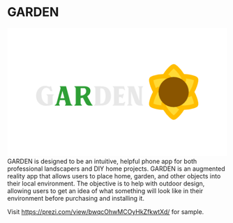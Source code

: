 # GARDEN
![Image of GARDEN logo](https://github.com/manmeet18singh/GARDEN/blob/master/app/src/main/res/drawable/garden_logo.png)
GARDEN is designed to be an intuitive, helpful phone app for both professional landscapers and DIY home projects. GARDEN is an augmented reality app that allows users to place home, garden, and other objects into their local environment. The objective is to help with outdoor design, allowing users to get an idea of what something will look like in their environment before purchasing and installing it.

Visit https://prezi.com/view/bwqcOhwMCOyHkZfkwtXd/ for sample.
